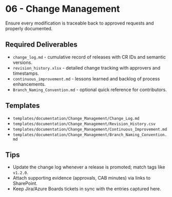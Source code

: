# 06 - Change Management

Ensure every modification is traceable back to approved requests and properly documented.

## Required Deliverables
- `change_log.md` - cumulative record of releases with CR IDs and semantic versions.
- `revision_history.xlsx` - detailed change tracking with approvers and timestamps.
- `continuous_improvement.md` - lessons learned and backlog of process enhancements.
- `Branch_Naming_Convention.md` - optional quick reference for contributors.

## Templates
- `templates/documentation/Change_Management/Change_Log.md`
- `templates/documentation/Change_Management/Revision_History.csv`
- `templates/documentation/Change_Management/Continuous_Improvement.md`
- `templates/documentation/Change_Management/Branch_Naming_Convention.md`

## Tips
- Update the change log whenever a release is promoted; match tags like `v1.2.0`.
- Attach supporting evidence (approvals, CAB minutes) via links to SharePoint.
- Keep Jira/Azure Boards tickets in sync with the entries captured here.
